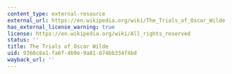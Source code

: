 ```yaml
---
content_type: external-resource
external_url: https://en.wikipedia.org/wiki/The_Trials_of_Oscar_Wilde
has_external_license_warning: true
license: https://en.wikipedia.org/wiki/All_rights_reserved
status: ''
title: The Trials of Oscar Wilde
uid: 9360c8a1-fa6f-4b9e-9a81-674bb334f4bd
wayback_url: ''
---
```

